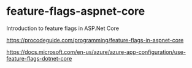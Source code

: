 # feature-flags-aspnet-core
Introduction to feature flags in ASP.Net Core

https://procodeguide.com/programming/feature-flags-in-aspnet-core

https://docs.microsoft.com/en-us/azure/azure-app-configuration/use-feature-flags-dotnet-core
